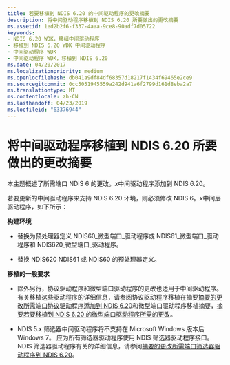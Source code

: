 ```yaml
---
title: 若要移植到 NDIS 6.20 的中间驱动程序的更改摘要
description: 将中间驱动程序移植到 NDIS 6.20 所要做出的更改摘要
ms.assetid: 1ed2b2f6-f337-4aaa-9ce8-90adf7d05722
keywords:
- NDIS 6.20 WDK，移植中间驱动程序
- 移植到 NDIS 6.20 WDK 中间驱动程序
- 中间驱动程序 WDK
- 中间驱动程序 WDK，移植到 NDIS 6.20
ms.date: 04/20/2017
ms.localizationpriority: medium
ms.openlocfilehash: db041a9df84df68357d18217f1434f69465e2ce9
ms.sourcegitcommit: 0cc5051945559a242d941a6f2799d161d8eba2a7
ms.translationtype: MT
ms.contentlocale: zh-CN
ms.lasthandoff: 04/23/2019
ms.locfileid: "63376944"
---
```

# <a name="summary-of-changes-required-to-port-an-intermediate-driver-to-ndis-620"></a>将中间驱动程序移植到 NDIS 6.20 所要做出的更改摘要





本主题概述了所需端口 NDIS 6 的更改。*x*中间驱动程序添加到 NDIS 6.20。

若要更新的中间驱动程序来支持 NDIS 6.20 环境，则必须修改 NDIS 6。*x*中间层驱动程序，如下所示：

<a href="" id="build-environment-------"></a>**构建环境**   
-   替换为预处理器定义 NDIS60\_微型端口\_驱动程序或 NDIS61\_微型端口\_驱动程序和 NDIS620\_微型端口\_驱动程序。

-   替换 NDIS620 NDIS61 或 NDIS60 的预处理器定义。

<a href="" id="general-porting-requirements-------"></a>**移植的一般要求**   
-   除外另行，协议驱动程序和微型端口驱动程序的更改也适用于中间驱动程序。 有关移植这些驱动程序的详细信息，请参阅协议驱动程序移植在摘要[摘要的更改所需端口协议驱动程序添加到 NDIS 6.20](summary-of-changes-required-to-port-a-protocol-driver-to-ndis-6-20.md)和微型端口驱动程序移植摘要，[摘要若要移植到 NDIS 6.20 的微型端口驱动程序所需的更改](summary-of-changes-required-to-port-a-miniport-driver-to-ndis-6-20.md)。

-   NDIS 5.x 筛选器中间驱动程序将不支持在 Microsoft Windows 版本后 Windows 7。 应为所有筛选器驱动程序使用 NDIS 筛选器驱动程序接口。 NDIS 筛选器驱动程序有关的详细信息，请参阅[摘要的更改所需端口筛选器驱动程序到 NDIS 6.20](summary-of-changes-required-to-port-a-filter-driver-to-ndis-6-20.md)。

 

 





